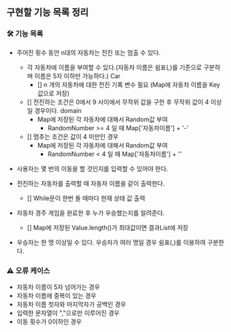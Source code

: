 ## 구현할 기능 목록 정리

### 🛠️ 기능 목록
- 주어진 횟수 동안 n대의 자동차는 전진 또는 멈출 수 있다.
  - 각 자동차에 이름을 부여할 수 있다.(자동차 이름은 쉼표(,)를 기준으로 구분하며 이름은 5자 이하만 가능하다.) Car
    - [] n 개의 자동차에 대한 전진 기록 변수 필요 (Map에 자동차 이름을 Key값으로 저장) 
  - [] 전진하는 조건은 0에서 9 사이에서 무작위 값을 구한 후 무작위 값이 4 이상일 경우이다. domain
    - Map에 저장된 각 자동차에 대해서 Random값 부여
      - RandomNumber >= 4 일 때 Map['자동차이름'] + '-'
  - [] 멈추는 조건은 값이 4 미만인 경우
    - Map에 저장된 각 자동차에 대해서 Random값 부여
      - RandomNumber < 4 일 때 Map['자동차이름'] + ''

- 사용자는 몇 번의 이동을 할 것인지를 입력할 수 있어야 한다.
- 전진하는 자동차를 출력할 때 자동차 이름을 같이 출력한다.
  - [] While문이 한번 돌 때마다 현재 상태 값 출력
- 자동차 경주 게임을 완료한 후 누가 우승했는지를 알려준다.
  - [] Map에 저장된 Value.length()가 최대값이면 결과List에 저장
- 우승자는 한 명 이상일 수 있다. 우승자가 여러 명일 경우 쉼표(,)를 이용하여 구분한다.

### ⚠️ 오류 케이스
- 자동차 이름이 5자 넘어가는 경우
- 자동차 이름에 중복이 있는 경우
- 자동차 이름 첫자와 마지막자가 공백인 경우
- 입력한 문자열이 ","으로만 이루어진 경우
- 이동 횟수가 0이하인 경우